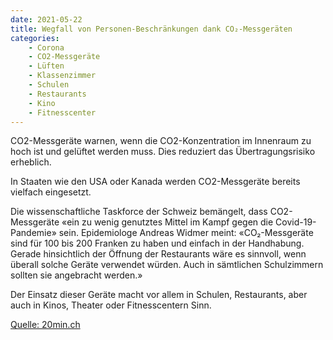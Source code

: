 ```yaml
---
date: 2021-05-22
title: Wegfall von Personen-Beschränkungen dank CO₂-Messgeräten
categories:
    - Corona
    - CO2-Messgeräte
    - Lüften
    - Klassenzimmer
    - Schulen
    - Restaurants
    - Kino
    - Fitnesscenter
---
```

CO2-Messgeräte warnen, wenn die CO2-Konzentration im Innenraum zu hoch ist und gelüftet werden muss. Dies reduziert das Übertragungsrisiko erheblich. 

In Staaten wie den USA oder Kanada werden CO2-Messgeräte bereits vielfach eingesetzt. 

Die wissenschaftliche Taskforce der Schweiz bemängelt, dass CO2-Messgeräte «ein zu wenig genutztes Mittel im Kampf gegen die Covid-19-Pandemie» sein. Epidemiologe Andreas Widmer meint: «CO₂-Messgeräte sind für 100 bis 200 Franken zu haben und einfach in der Handhabung. Gerade hinsichtlich der Öffnung der Restaurants wäre es sinnvoll, wenn überall solche Geräte verwendet würden. Auch in sämtlichen Schulzimmern sollten sie angebracht werden.»

Der Einsatz dieser Geräte macht vor allem in Schulen, Restaurants, aber auch in Kinos, Theater oder Fitnesscentern Sinn. 


[Quelle: 20min.ch](https://www.20min.ch/story/experten-fordern-co2-messgeraete-fuer-schulen-und-restaurants-236854765826)